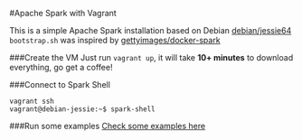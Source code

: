 #Apache Spark with Vagrant

This is a simple Apache Spark installation based on Debian [debian/jessie64](https://atlas.hashicorp.com/debian/boxes/jessie64)
`bootstrap.sh` was inspired by [gettyimages/docker-spark](https://github.com/gettyimages/docker-spark)

###Create the VM
Just run `vagrant up`, it will take **10+ minutes** to download everything, go get a coffee!

###Connect to Spark Shell
```
vagrant ssh
vagrant@debian-jessie:~$ spark-shell
```

###Run some examples
[Check some examples here](code/)
